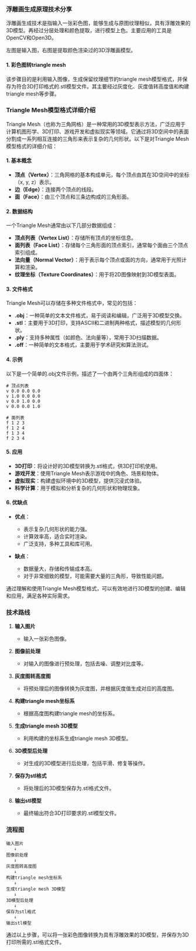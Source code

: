 ### 浮雕画生成原理技术分享


浮雕画生成技术是指输入一张彩色图，能够生成与原图纹理相似，具有浮雕效果的3D模型。再经过分层处理和颜色提取，进行模型上色。主要应用的工具是OpenCV和Open3D。

左图是输入图，右图是提取颜色渲染过的3D浮雕画模型。

#### 1. 彩色图转triangle mesh

该步骤目的是利用输入图像，生成保留纹理细节的triangle mesh模型格式，并保存为符合3D打印格式的.stl模型文件。其主要经过灰度化、灰度值转高度值和构建triangle mesh等步骤。
### Triangle Mesh模型格式详细介绍

Triangle Mesh（也称为三角网格）是一种常用的3D模型表示方法，广泛应用于计算机图形学、3D打印、游戏开发和虚拟现实等领域。它通过将3D空间中的表面分割成一系列相互连接的三角形来表示复杂的几何形状。以下是对Triangle Mesh模型格式的详细介绍：

#### 1. 基本概念

- **顶点（Vertex）**：三角网格的基本构成单元，每个顶点由其在3D空间中的坐标（x, y, z）表示。
- **边（Edge）**：连接两个顶点的线段。
- **面（Face）**：由三个顶点和三条边构成的三角形面。

#### 2. 数据结构

一个Triangle Mesh通常由以下几部分数据组成：

- **顶点列表（Vertex List）**：存储所有顶点的坐标信息。
- **面列表（Face List）**：存储每个三角形面的顶点索引，通常每个面由三个顶点索引组成。
- **法向量（Normal Vector）**：用于表示每个顶点或面的方向，通常用于光照计算和渲染。
- **纹理坐标（Texture Coordinates）**：用于将2D图像映射到3D模型表面。

#### 3. 文件格式

Triangle Mesh可以存储在多种文件格式中，常见的包括：

- **.obj**：一种简单的文本文件格式，易于阅读和编辑，广泛用于3D模型交换。
- **.stl**：主要用于3D打印，支持ASCII和二进制两种格式，描述模型的几何形状。
- **.ply**：支持多种属性（如颜色、法向量等），常用于3D扫描数据。
- **.off**：一种简单的文本格式，主要用于学术研究和算法测试。

#### 4. 示例

以下是一个简单的.obj文件示例，描述了一个由两个三角形组成的四面体：

```plaintext
# 顶点列表
v 0.0 0.0 0.0
v 1.0 0.0 0.0
v 0.0 1.0 0.0
v 0.0 0.0 1.0

# 面列表
f 1 2 3
f 1 2 4
f 1 3 4
f 2 3 4
```

#### 5. 应用

- **3D打印**：将设计好的3D模型转换为.stl格式，供3D打印机使用。
- **游戏开发**：使用Triangle Mesh表示游戏中的角色、场景和物体。
- **虚拟现实**：构建虚拟环境中的3D模型，提供沉浸式体验。
- **科学计算**：用于模拟和分析复杂的几何形状和物理现象。

#### 6. 优缺点

- **优点**：
  - 表示复杂几何形状的能力强。
  - 计算效率高，适合实时渲染。
  - 广泛支持，多种工具和库可用。

- **缺点**：
  - 数据量大，存储和传输成本高。
  - 对于非常细致的模型，可能需要大量的三角形，导致性能问题。

通过理解和使用Triangle Mesh模型格式，可以有效地进行3D模型的创建、编辑和应用，满足各种实际需求。
### 技术路线

1. **输入图片**
   - 输入一张彩色图像。

2. **图像前处理**
   - 对输入的图像进行预处理，包括去噪、调整对比度等。

3. **灰度图转高度图**
   - 将预处理后的图像转换为灰度图，并根据灰度值生成对应的高度图。

4. **构建triangle mesh坐标系**
   - 根据高度图构建triangle mesh的坐标系。

5. **生成triangle mesh 3D模型**
   - 利用构建的坐标系生成triangle mesh 3D模型。

6. **3D模型后处理**
   - 对生成的3D模型进行后处理，包括平滑、修复等操作。

7. **保存为stl格式**
   - 将处理后的3D模型保存为.stl格式文件。

8. **输出stl模型**
   - 最终输出符合3D打印要求的.stl模型文件。

### 流程图

```plaintext
输入图片
   ↓
图像前处理
   ↓
灰度图转高度图
   ↓
构建triangle mesh坐标系
   ↓
生成triangle mesh 3D模型
   ↓
3D模型后处理
   ↓
保存为stl格式
   ↓
输出stl模型
```

通过以上步骤，可以将一张彩色图像转换为具有浮雕效果的3D模型，并保存为3D打印所需的.stl格式文件。
